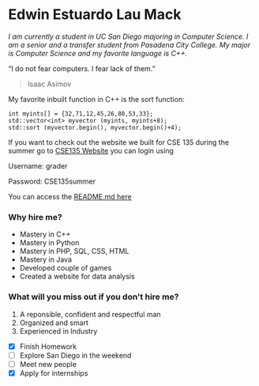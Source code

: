 # **Edwin Estuardo Lau Mack**
*I am currently a student in UC San Diego majoring in Computer Science. I am a senior and a transfer student from Pasadena City College. My major is Computer Science and my favorite language is C++.*

“I do not fear computers. I fear lack of them.”
> Isaac Asimov

My favorite inbuilt function in C++ is the sort function:
```
int myints[] = {32,71,12,45,26,80,53,33};
std::vector<int> myvector (myints, myints+8);              
std::sort (myvector.begin(), myvector.begin()+4);
```
If you want to check out the website we built for CSE 135 during the summer go to [CSE135 Website](https://cse-135.site/)
you can login using

Username: grader

Password: CSE135summer

You can access the [README.md here](README.md)

### **Why hire me?**
- Mastery in C++
- Mastery in Python
- Mastery in PHP, SQL, CSS, HTML
- Mastery in Java
- Developed couple of games
- Created a website for data analysis

### **What will you miss out if you don't hire me?**
1. A reponsible, confident and respectful man
2. Organized and smart
3. Experienced in Industry

- [x] Finish Homework
- [ ] Explore San Diego in the weekend
- [ ] Meet new people
- [x] Apply for internships
